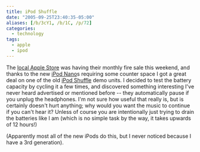 ```yaml
---
title: iPod Shuffle
date: "2005-09-25T23:40:35-05:00"
aliases: [/b/3cY1, /b/1C, /p/72]
categories:
  - technology
tags:
  - apple
  - ipod
---
```


The [local Apple Store][] was having their monthly fire sale this weekend, and thanks to the new [iPod Nano][]s
requiring some counter space I got a great deal on one of the old [iPod Shuffle][] demo units. I decided to test the
battery capacity by cycling it a few times, and discovered something interesting I've never heard advertised or
mentioned before -- they automatically pause if you unplug the headphones. I'm not sure how useful that really is, but
is certainly doesn't hurt anything; why would you want the music to continue if you can't hear it? Unless of course you
are intentionally just trying to drain the batteries like I am (which is no simple task by the way, it takes upwards of
12 hours!)

(Apparently most all of the new iPods do this, but I never noticed because I have a 3rd generation).

[local Apple Store]: http://www.apple.com/retail/saddlecreek/
[iPod Nano]: https://web.archive.org/web/20050925/https://www.apple.com/ipodnano/
[iPod Shuffle]: https://web.archive.org/web/20050925/https://www.apple.com/ipodshuffle/
